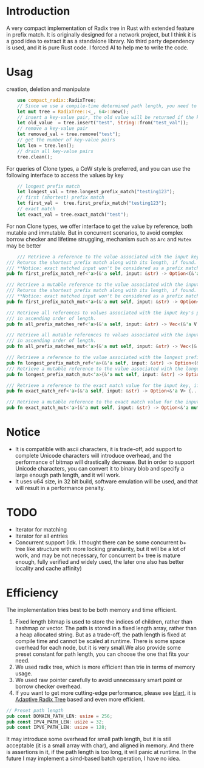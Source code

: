# Introduction
A very compact implementation of Radix tree in Rust with extended feature in prefix match.
It is originally designed for a network project, but I think it is a good idea to extract it as a standalone library.
No third party dependency is used, and it is pure Rust code.
I forced AI to help me to write the code.

# Usag
creation, deletion and manipulate
```rust
    use compact_radix::RadixTree;
    // Since we use a compile-time determined path length, you need to specify it in creation
    let mut tree = RadixTree::<_, 64>::new();
    // insert a key-value pair, the old value will be returned if the key already exists 
    let old_value  = tree.insert("test", String::from("test_val"));
    // remove a key-value pair
    let removed_val = tree.remove("test");
    // get the number of key-value pairs
    let len = tree.len();
    // drain all key-value pairs
    tree.clean();
```

For queries of Clone types, a CoW style is preferred, and you can use the following interface to access the values by key
```rust
    // longest prefix match
    let longest_val = tree.longest_prefix_match("testing123");
    // first (shortest) prefix match
    let first_val =  tree.first_prefix_match("testing123");
    // exact match
    let exact_val = tree.exact_match("test");
```

For non Clone types, we offer interface to get the value by reference, both mutable and immutable.
But in concurrent scenarios, to avoid complex borrow checker and lifetime struggling, mechanism such as `Arc` and `Mutex` may be better
```rust
    /// Retrieve a reference to the value associated with the input key's pattern.
/// Returns the shortest prefix match along with its length, if found.
/// **Notice: exact matched input won't be considered as a prefix match**
pub fn first_prefix_match_ref<'a>(&'a self, input: &str) -> Option<(&'a V, usize)> {...}

/// Retrieve a mutable reference to the value associated with the input key's pattern.
/// Returns the shortest prefix match along with its length, if found.
/// **Notice: exact matched input won't be considered as a prefix match**
pub fn first_prefix_match_mut<'a>(&'a mut self, input: &str) -> Option<(&'a mut V, usize)> {...}

/// Retrieve all references to values associated with the input key's patterns,
/// in ascending order of length.
pub fn all_prefix_matches_ref<'a>(&'a self, input: &str) -> Vec<(&'a V, usize)> {...}

/// Retrieve all mutable references to values associated with the input key's patterns,
/// in ascending order of length.
pub fn all_prefix_matches_mut<'a>(&'a mut self, input: &str) -> Vec<(&'a mut V, usize)> {...}

/// Retrieve a reference to the value associated with the longest prefix match for the input key.
pub fn longest_prefix_match_ref<'a>(&'a self, input: &str) -> Option<(&'a V, usize)> {...}
/// Retrieve a mutable reference to the value associated with the longest prefix match for the input key.
pub fn longest_prefix_match_mut<'a>(&'a mut self, input: &str) -> Option<(&'a mut V, usize)> {...}

/// Retrieve a reference to the exact match value for the input key, if it exists.
pub fn exact_match_ref<'a>(&'a self, input: &str) -> Option<&'a V> {...}

/// Retrieve a mutable reference to the exact match value for the input key, if it exists.
pub fn exact_match_mut<'a>(&'a mut self, input: &str) -> Option<&'a mut V> {...}
```


# Notice
- It is compatible with ascii characters, it is trade-off, add support to complete Unicode characters will introduce overhead, and the performance of bitmap will drastically decrease.
  But in order to support Unicode characters, you can convert it to binary blob and specify a large enough path length, and it will work.
- It uses u64 size, in 32 bit build, software emulation will be used, and that will result in a performance penalty.

# TODO
- Iterator for matching
- Iterator for all entries
- Concurrent support (Idk. I thought there can be some concurrent b+ tree like structure with more locking granularity, but it will be a lot of work, and may be not necessary, for concurrent b+ tree is mature enough, fully verified and widely used, the later one also has better locality and cache affinity)

# Efficiency
The implementation tries best to be both memory and time efficient.
1. Fixed length bitmap is used to store the indices of children, rather than hashmap or vector.
The path is stored in a fixed length array, rather than a heap allocated string.
But as a trade-off, the path length is fixed at compile time and cannot be scaled at runtime.
There is some space overhead for each node, but it is very small.We also provide some preset constant for path length, you can choose the one that fits your need.
2. We used radix tree, which is more efficient than trie in terms of memory usage.
3. We used raw pointer carefully to avoid unnecessary smart point or borrow checker overhead.
4. If you want to get more cutting-edge performance, please see [blart](https://github.com/declanvk/blart), it is [Adaptive Radix Tree](https://db.in.tum.de/~leis/papers/ART.pdf) based and even more efficient.

```rust
// Preset path length
pub const DOMAIN_PATH_LEN: usize = 256;
pub const IPV4_PATH_LEN: usize = 32;
pub const IPV6_PATH_LEN: usize = 128;
```

It may introduce some overhead for small path length, but it is still acceptable (it is a small array with char), and aligned in memory.
And there is assertions in it, if the path length is too long, it will panic at runtime.
In the future I may implement a simd-based batch operation, I have no idea.